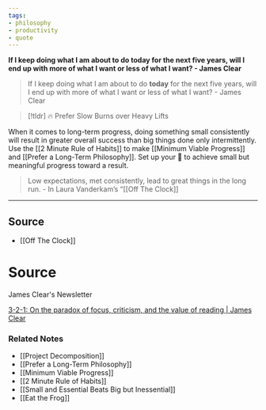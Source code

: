 ```yaml
---
tags:
- philosophy
- productivity
- quote
---
```

**If I keep doing what I am about to do today for the next five years, will I end up with more of what I want or less of what I want? - James Clear**

> If I keep doing what I am about to do **today** for the next five years, will I end up with more of what I want or less of what I want? - James Clear
> 

> [!tldr] 🔥 Prefer Slow Burns over Heavy Lifts

When it comes to long-term progress, doing something small consistently will result in greater overall success than big things done only intermittently. Use the [[2 Minute Rule of Habits]] to make [[Minimum Viable Progress]] and [[Prefer a Long-Term Philosophy]]. Set up your 🐸 to achieve small but meaningful progress toward a result. 

> Low expectations, met consistently, lead to great things in the long run. - In Laura Vanderkam’s “[[Off The Clock]]
> 

---

## Source
- [[Off The Clock]]

# Source

James Clear's Newsletter

[3-2-1: On the paradox of focus, criticism, and the value of reading | James Clear](https://jamesclear.com/3-2-1/april-22-2021?rh_ref=07a27e6a)

### Related Notes
- [[Project Decomposition]] 
- [[Prefer a Long-Term Philosophy]] 
- [[Minimum Viable Progress]] 
- [[2 Minute Rule of Habits]] 
- [[Small and Essential Beats Big but Inessential]] 
- [[Eat the Frog]]